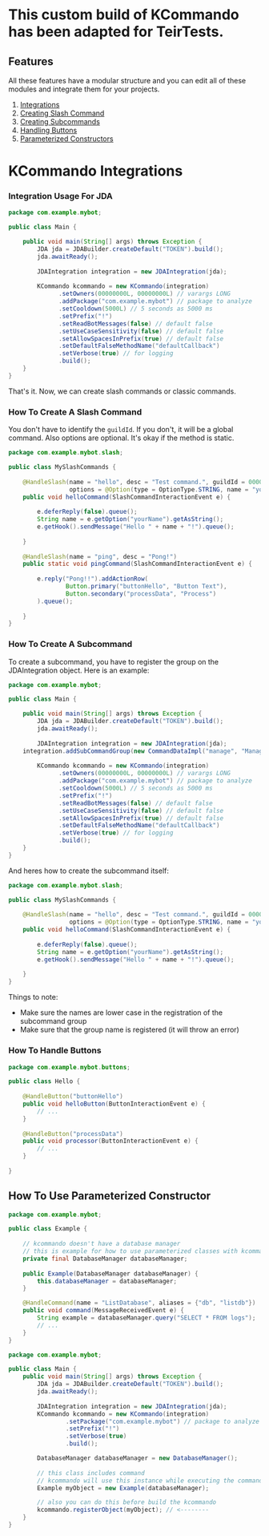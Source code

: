 # This custom build of KCommando has been adapted for TeirTests. 

## Features
All these features have a modular structure and you can edit all of these modules and integrate them for your projects.
1. [Integrations](#kcommando-integrations)
2. [Creating Slash Command](#how-to-create-a-slash-command)
3. [Creating Subcommands](#how-to-create-a-subcommand)
4. [Handling Buttons](#how-to-handle-buttons)
5. [Parameterized Constructors](#how-to-use-parameterized-constructor)

# KCommando Integrations

### Integration Usage For JDA
```java
package com.example.mybot;

public class Main {

    public void main(String[] args) throws Exception {
        JDA jda = JDABuilder.createDefault("TOKEN").build();
        jda.awaitReady();
        
        JDAIntegration integration = new JDAIntegration(jda);
        
        KCommando kcommando = new KCommando(integration)
              .setOwners(00000000L, 00000000L) // varargs LONG
              .addPackage("com.example.mybot") // package to analyze
              .setCooldown(5000L) // 5 seconds as 5000 ms
              .setPrefix("!")
              .setReadBotMessages(false) // default false
              .setUseCaseSensitivity(false) // default false
              .setAllowSpacesInPrefix(true) // default false
              .setDefaultFalseMethodName("defaultCallback")
              .setVerbose(true) // for logging
              .build();
    }
}
```

That's it. Now, we can create slash commands or classic commands.

### How To Create A Slash Command
You don't have to identify the `guildId`. If you don't, it will be a global command. Also options are optional. It's okay if the method is static. 

```java
package com.example.mybot.slash;

public class MySlashCommands {
    
    @HandleSlash(name = "hello", desc = "Test command.", guildId = 000000L,
                 options = @Option(type = OptionType.STRING, name = "yourName", required = true))
    public void helloCommand(SlashCommandInteractionEvent e) {
		
        e.deferReply(false).queue();
        String name = e.getOption("yourName").getAsString();
        e.getHook().sendMessage("Hello " + name + "!").queue();
        
    }
    
    @HandleSlash(name = "ping", desc = "Pong!")
    public static void pingCommand(SlashCommandInteractionEvent e) {
        
        e.reply("Pong!!").addActionRow(
                Button.primary("buttonHello", "Button Text"),
                Button.secondary("processData", "Process")
        ).queue();
        
    }
}
```

### How To Create A Subcommand
To create a subcommand, you have to register the group on the JDAIntegration object. Here is an example:
```java
package com.example.mybot;

public class Main {

    public void main(String[] args) throws Exception {
        JDA jda = JDABuilder.createDefault("TOKEN").build();
        jda.awaitReady();
        
        JDAIntegration integration = new JDAIntegration(jda);
	integration.addSubCommandGroup(new CommandDataImpl("manage", "Manage settings"));
        
        KCommando kcommando = new KCommando(integration)
              .setOwners(00000000L, 00000000L) // varargs LONG
              .addPackage("com.example.mybot") // package to analyze
              .setCooldown(5000L) // 5 seconds as 5000 ms
              .setPrefix("!")
              .setReadBotMessages(false) // default false
              .setUseCaseSensitivity(false) // default false
              .setAllowSpacesInPrefix(true) // default false
              .setDefaultFalseMethodName("defaultCallback")
              .setVerbose(true) // for logging
              .build();
    }
}
```

And heres how to create the subcommand itself:
```java
package com.example.mybot.slash;

public class MySlashCommands {
    
    @HandleSlash(name = "hello", desc = "Test command.", guildId = 000000L, subCommand = true, parentGroup = "manage",
                 options = @Option(type = OptionType.STRING, name = "yourName", required = true))
    public void helloCommand(SlashCommandInteractionEvent e) {
		
        e.deferReply(false).queue();
        String name = e.getOption("yourName").getAsString();
        e.getHook().sendMessage("Hello " + name + "!").queue();
        
    }
}
```

Things to note:
- Make sure the names are lower case in the registration of the subcommand group
- Make sure that the group name is registered (it will throw an error)

### How To Handle Buttons
```java
package com.example.mybot.buttons;

public class Hello {
    
    @HandleButton("buttonHello")
    public void helloButton(ButtonInteractionEvent e) {
        // ...
    }
    
    @HandleButton("processData")
    public void processor(ButtonInteractionEvent e) {
        // ...
    }
    
}
```

## How To Use Parameterized Constructor
```java
package com.example.mybot;

public class Example {
    
    // kcommando doesn't have a database manager
    // this is example for how to use parameterized classes with kcommando
    private final DatabaseManager databaseManager;
    
    public Example(DatabaseManager databaseManager) {
        this.databaseManager = databaseManager;
    }

    @HandleCommand(name = "ListDatabase", aliases = {"db", "listdb"})
    public void command(MessageReceivedEvent e) {
        String example = databaseManager.query("SELECT * FROM logs");
        // ...
    } 
}
```

```java
package com.example.mybot;

public class Main {
    public void main(String[] args) throws Exception {
        JDA jda = JDABuilder.createDefault("TOKEN").build();
        jda.awaitReady();
        
        JDAIntegration integration = new JDAIntegration(jda);
        KCommando kcommando = new KCommando(integration)
                .setPackage("com.example.mybot") // package to analyze
                .setPrefix("!")
                .setVerbose(true)
                .build();

        DatabaseManager databaseManager = new DatabaseManager();
        
        // this class includes command
        // kcommando will use this instance while executing the command
        Example myObject = new Example(databaseManager);

        // also you can do this before build the kcommando
        kcommando.registerObject(myObject); // <--------
    }
}
```
